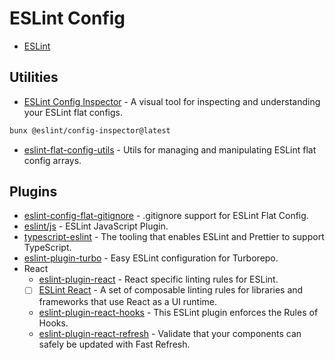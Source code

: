 # ESLint Config

- [ESLint](https://eslint.org/)

## Utilities

- [ESLint Config Inspector](https://github.com/eslint/config-inspector) - A visual tool for inspecting and understanding your ESLint flat configs.

```sh
bunx @eslint/config-inspector@latest
```

- [eslint-flat-config-utils](https://github.com/antfu/eslint-flat-config-utils) - Utils for managing and manipulating ESLint flat config arrays.

## Plugins

- [eslint-config-flat-gitignore](https://github.com/antfu/eslint-config-flat-gitignore) - .gitignore support for ESLint Flat Config.
- [eslint/js](https://github.com/eslint/eslint/tree/main/packages/js) - ESLint JavaScript Plugin.
- [typescript-eslint](https://typescript-eslint.io/) - The tooling that enables ESLint and Prettier to support TypeScript.
- [eslint-plugin-turbo](https://github.com/vercel/turborepo/tree/main/packages/eslint-plugin-turbo) - Easy ESLint configuration for Turborepo.
- React
  - [eslint-plugin-react](https://github.com/jsx-eslint/eslint-plugin-react) - React specific linting rules for ESLint.
  - [ ] [ESLint React](https://github.com/Rel1cx/eslint-react) - A set of composable linting rules for libraries and frameworks that use React as a UI runtime.
  - [eslint-plugin-react-hooks](https://github.com/facebook/react/tree/main/packages/eslint-plugin-react-hooks) - This ESLint plugin enforces the Rules of Hooks.
  - [eslint-plugin-react-refresh](https://github.com/ArnaudBarre/eslint-plugin-react-refresh) - Validate that your components can safely be updated with Fast Refresh.
